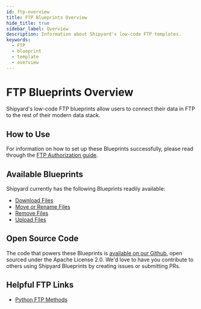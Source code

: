 ```yaml
---
id: ftp-overview
title: FTP Blueprints Overview
hide_title: true
sidebar_label: Overview
description: Information about Shipyard's low-code FTP templates.
keywords:
  - FTP
  - blueprint
  - template
  - overview
---
```


# FTP Blueprints Overview

Shipyard's low-code FTP blueprints allow users to connect their data in FTP to the rest of their modern data stack.

## How to Use
For information on how to set up these Blueprints successfully, please read through the [FTP Authorization guide](ftp-authorization.md).

## Available Blueprints
Shipyard currently has the following Blueprints readily available:
- [Download Files](ftp-download-files.md)
- [Move or Rename Files](ftp-move-or-rename-files.md)
- [Remove Files](ftp-remove-files.md)
- [Upload Files](ftp-upload-files.md)

## Open Source Code
The code that powers these Blueprints is [available on our Github](https://github.com/shipyardapp/ftp-blueprints), open sourced under the Apache License 2.0. We'd love to have you contribute to others using Shipyard Blueprints by creating issues or submitting PRs.

## Helpful FTP Links
- [Python FTP Methods](https://docs.python.org/3.7/library/ftplib.html)